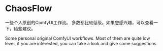 # ChaosFlow
一些个人原创的ComfyUI工作流。
多数都比较低级，如果您感兴趣，可以查看一下，给些建议。

Some personal original ComfyUI workflows.
Most of them are quite low level, if you are interested, you can take a look and give some suggestions.
